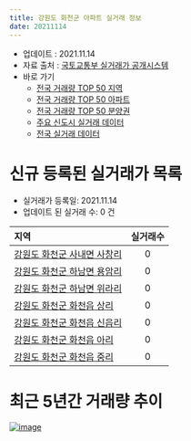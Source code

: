 ```yaml
---
title: 강원도 화천군 아파트 실거래 정보
date: 20211114
---
```


* 업데이트 : 2021.11.14
* 자료 출처 : [국토교통부 실거래가 공개시스템](http://rt.molit.go.kr)
* 바로 가기
    * [전국 거래량 TOP 50 지역](https://apt-info.github.io/apt-trade-info/tr)
    * [전국 거래량 TOP 50 아파트](https://apt-info.github.io/apt-trade-info/ta)
    * [전국 거래량 TOP 50 분양권](https://apt-info.github.io/apt-trade-info/tb)
    * [주요 신도시 실거래 데이터](https://apt-info.github.io/apt-trade-info/newtown)
    * [전국 실거래 데이터](https://apt-info.github.io/apt-trade-info/all)



<script async src="https://pagead2.googlesyndication.com/pagead/js/adsbygoogle.js"></script>
<!-- 기본광고 -->
<ins class="adsbygoogle"
     style="display:block"
     data-ad-client="ca-pub-1142216861245946"
     data-ad-slot="4805727019"
     data-ad-format="auto"
     data-full-width-responsive="true"></ins>
<script>
     (adsbygoogle = window.adsbygoogle || []).push({});
</script>


# 신규 등록된 실거래가 목록

* 실거래가 등록일: 2021.11.14
* 업데이트 된 실거래 수: 0 건


|지역|실거래수|
|:---|:---:|
|[강원도 화천군 사내면 사창리](https://apt-info.github.io/apt-trade-info/r1467)|0|
|[강원도 화천군 하남면 용암리](https://apt-info.github.io/apt-trade-info/r2902)|0|
|[강원도 화천군 하남면 위라리](https://apt-info.github.io/apt-trade-info/r3342)|0|
|[강원도 화천군 화천읍 상리](https://apt-info.github.io/apt-trade-info/r1466)|0|
|[강원도 화천군 화천읍 신읍리](https://apt-info.github.io/apt-trade-info/r3436)|0|
|[강원도 화천군 화천읍 아리](https://apt-info.github.io/apt-trade-info/r1468)|0|
|[강원도 화천군 화천읍 중리](https://apt-info.github.io/apt-trade-info/r1465)|0|



<script async src="https://pagead2.googlesyndication.com/pagead/js/adsbygoogle.js"></script>
<!-- 기본광고 -->
<ins class="adsbygoogle"
     style="display:block"
     data-ad-client="ca-pub-1142216861245946"
     data-ad-slot="4805727019"
     data-ad-format="auto"
     data-full-width-responsive="true"></ins>
<script>
     (adsbygoogle = window.adsbygoogle || []).push({});
</script>


# 최근 5년간 거래량 추이


<div style="width:100%;">
    <canvas id="deal_progress" height="200"></canvas>
</div>

<script>
new Chart(document.getElementById("deal_progress"), {
    type: 'line',
    data: {
        labels: ['16.01','16.02','16.03','16.04','16.05','16.06','16.07','16.08','16.09','16.10','16.11','16.12','17.01','17.02','17.03','17.04','17.05','17.06','17.07','17.08','17.09','17.10','17.11','17.12','18.01','18.02','18.03','18.04','18.05','18.06','18.07','18.08','18.09','18.10','18.11','18.12','19.01','19.02','19.03','19.04','19.05','19.06','19.07','19.09','19.10','19.11','19.12','20.01','20.02','20.03','20.04','20.05','20.06','20.07','20.08','20.09','20.10','20.11','20.12','21.01','21.02','21.03','21.04','21.05','21.06','21.07','21.08','21.09','21.10','21.11'],
        datasets: [{
            label: '매매/분양권',
            data: [2,1,2,7,6,2,8,4,5,6,3,3,4,7,2,13,5,5,4,2,5,10,5,1,4,2,5,5,1,4,2,2,5,1,4,2,2,1,2,3,4,2,2,4,4,2,0,2,1,1,2,3,3,2,3,4,7,2,5,2,4,3,5,4,7,5,3,3,7,0],
            borderColor: "rgba(66, 133, 243, 1)",
            backgroundColor: "rgba(66, 133, 243, 0.05)",
            borderWidth: 1,
            pointRadius: 0,
            fill: false,
            lineTension: 0
        },{
            label: '전/월세',
            data: [1,2,0,1,0,0,0,1,2,1,0,0,0,4,3,6,4,2,5,5,0,3,3,1,1,0,0,1,4,8,0,2,0,2,3,1,1,1,3,2,2,2,0,2,3,1,2,1,4,2,0,3,3,0,3,1,0,1,0,0,2,1,0,1,1,0,3,3,0,1],
            borderColor: "rgba(255, 90, 0, 1)",
            backgroundColor: "rgba(255, 90, 0, 0.05)",
            borderWidth: 1,
            pointRadius: 0,
            fill: false,
            lineTension: 0
        },{
            label: '합계',
            data: [3,3,2,8,6,2,8,5,7,7,3,3,4,11,5,19,9,7,9,7,5,13,8,2,5,2,5,6,5,12,2,4,5,3,7,3,3,2,5,5,6,4,2,6,7,3,2,3,5,3,2,6,6,2,6,5,7,3,5,2,6,4,5,5,8,5,6,6,7,1],
            borderColor: "rgba(0, 0, 0, 1)",
            backgroundColor: "rgba(0, 0, 0, 0.03)",
            borderWidth: 0.1,
            pointRadius: 0,
            fill: true,
            lineTension: 0
        }
        ]
    },
    options: {
        responsive: true,
        title: {
            display: false
        },
        tooltips: {
            mode: 'index',
            intersect: false
        },
        hover: {
            mode: 'nearest',
            intersect: true
        },
        scales: {
            xAxes: [{
                display: true,
                scaleLabel: {
                    display: true,
                    labelString: '년/월'
                }
            }],
            yAxes: [{
                display: true,
                ticks: {
                    suggestedMin: 0,
                },
                scaleLabel: {
                    display: true,
                    labelString: '실거래 수'
                }
            }]
        }
    }
});

</script>


[![image](https://apt-info.github.io/images/2020-01-03-apt-trade-info/1024x500.png)](https://play.google.com/store/apps/details?id=com.aptinfo.apttradeinfo)

